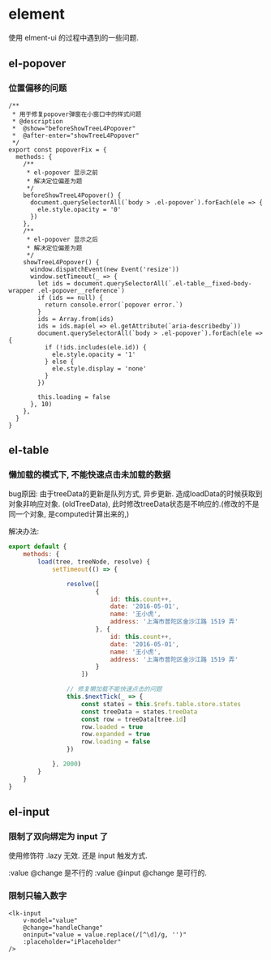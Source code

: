 # element

使用 elment-ui 的过程中遇到的一些问题. 



## el-popover 

### 位置偏移的问题

```vue
/**
 * 用于修复popover弹窗在小窗口中的样式问题
 * @description
 *  @show="beforeShowTreeL4Popover"
 *  @after-enter="showTreeL4Popover"
 */
export const popoverFix = {
  methods: {
    /**
     * el-popover 显示之前
     * 解决定位偏差为题
     */
    beforeShowTreeL4Popover() {
      document.querySelectorAll(`body > .el-popover`).forEach(ele => {
        ele.style.opacity = '0'
      })
    },
    /**
     * el-popover 显示之后
     * 解决定位偏差为题
     */
    showTreeL4Popover() {
      window.dispatchEvent(new Event('resize'))
      window.setTimeout(_ => {
        let ids = document.querySelectorAll(`.el-table__fixed-body-wrapper .el-popover__reference`)
        if (ids == null) {
          return console.error(`popover error.`)
        }
        ids = Array.from(ids)
        ids = ids.map(el => el.getAttribute(`aria-describedby`))
        document.querySelectorAll(`body > .el-popover`).forEach(ele => {
          if (!ids.includes(ele.id)) {
            ele.style.opacity = '1'
          } else {
            ele.style.display = 'none'
          }
        })

        this.loading = false
      }, 10)
    },
  }
}
```





## el-table

###  懒加载的模式下, 不能快速点击未加载的数据

bug原因: 由于treeData的更新是队列方式, 异步更新. 造成loadData的时候获取到对象非响应对象. (oldTreeData), 此时修改treeData状态是不响应的.(修改的不是同一个对象, 是computed计算出来的,)

解决办法:

```js
export default {
    methods: {
        load(tree, treeNode, resolve) {
            setTimeout(() => {

                resolve([
                        {
                            id: this.count++,
                            date: '2016-05-01',
                            name: '王小虎',
                            address: '上海市普陀区金沙江路 1519 弄'
                        }, {
                            id: this.count++,
                            date: '2016-05-01',
                            name: '王小虎',
                            address: '上海市普陀区金沙江路 1519 弄'
                        }
                    ])

                // 修复懒加载不能快速点击的问题
                this.$nextTick(_ => {
                    const states = this.$refs.table.store.states
                    const treeData = states.treeData
                    const row = treeData[tree.id]
                    row.loaded = true
                    row.expanded = true
                    row.loading = false
                })

            }, 2000)
        }
    }
}
```



## el-input 

### 限制了双向绑定为 input 了

使用修饰符 .lazy 无效. 还是 input 触发方式.

:value @change 是不行的 :value @input @change 是可行的. 



### 限制只输入数字

```vue
<lk-input
	v-model="value"
	@change="handleChange"
	oninput="value = value.replace(/[^\d]/g, '')"
	:placeholder="iPlaceholder"
/>
```

